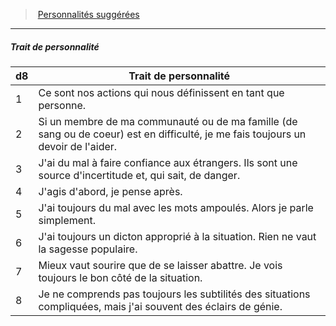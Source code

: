﻿---
!PersonalityTraitItem
Table: >+
  |d8|Trait de personnalité|

  |---|---|

  |1|Ce sont nos actions qui nous définissent en <!--br-->tant que personne.|

  |2|Si un membre de ma communauté ou de ma <!--br-->famille (de sang ou de coeur) est en difficulté, je <!--br-->me fais toujours un devoir de l'aider.|

  |3|J'ai du mal à faire confiance aux étrangers. Ils <!--br-->sont une source d'incertitude et, qui sait, de <!--br-->danger.|

  |4|J'agis d'abord, je pense après.|

  |5|J'ai toujours du mal avec les mots ampoulés. <!--br-->Alors je parle simplement.|

  |6|J'ai toujours un dicton approprié à la situation. <!--br-->Rien ne vaut la sagesse populaire.|

  |7|Mieux vaut sourire que de se laisser abattre. Je <!--br-->vois toujours le bon côté de la situation.|

  |8|Je ne comprends pas toujours les subtilités des <!--br-->situations compliquées, mais j'ai souvent des <!--br-->éclairs de génie.|

Id: background_villageois_hd.md#trait-de-personnalité
ParentLink: background_villageois_hd.md#personnalités-suggérées
Name: Trait de personnalité
ParentName: Personnalités suggérées
NameLevel: 5
Attributes:
  Name: Trait de personnalité
  Markdown: >+
    ##### <!--Name-->Trait de personnalité<!--/Name-->


    |d8|Trait de personnalité|

    |---|---|

    |1|Ce sont nos actions qui nous définissent en <!--br-->tant que personne.|

    |2|Si un membre de ma communauté ou de ma <!--br-->famille (de sang ou de coeur) est en difficulté, je <!--br-->me fais toujours un devoir de l'aider.|

    |3|J'ai du mal à faire confiance aux étrangers. Ils <!--br-->sont une source d'incertitude et, qui sait, de <!--br-->danger.|

    |4|J'agis d'abord, je pense après.|

    |5|J'ai toujours du mal avec les mots ampoulés. <!--br-->Alors je parle simplement.|

    |6|J'ai toujours un dicton approprié à la situation. <!--br-->Rien ne vaut la sagesse populaire.|

    |7|Mieux vaut sourire que de se laisser abattre. Je <!--br-->vois toujours le bon côté de la situation.|

    |8|Je ne comprends pas toujours les subtilités des <!--br-->situations compliquées, mais j'ai souvent des <!--br-->éclairs de génie.|

  Table: >+
    |d8|Trait de personnalité|

    |---|---|

    |1|Ce sont nos actions qui nous définissent en <!--br-->tant que personne.|

    |2|Si un membre de ma communauté ou de ma <!--br-->famille (de sang ou de coeur) est en difficulté, je <!--br-->me fais toujours un devoir de l'aider.|

    |3|J'ai du mal à faire confiance aux étrangers. Ils <!--br-->sont une source d'incertitude et, qui sait, de <!--br-->danger.|

    |4|J'agis d'abord, je pense après.|

    |5|J'ai toujours du mal avec les mots ampoulés. <!--br-->Alors je parle simplement.|

    |6|J'ai toujours un dicton approprié à la situation. <!--br-->Rien ne vaut la sagesse populaire.|

    |7|Mieux vaut sourire que de se laisser abattre. Je <!--br-->vois toujours le bon côté de la situation.|

    |8|Je ne comprends pas toujours les subtilités des <!--br-->situations compliquées, mais j'ai souvent des <!--br-->éclairs de génie.|

AttributesDictionary: >+
  Name: Trait de personnalité

  Markdown: >+

    ##### <!--Name-->Trait de personnalité<!--/Name-->





    |d8|Trait de personnalité|



    |---|---|



    |1|Ce sont nos actions qui nous définissent en <!--br-->tant que personne.|



    |2|Si un membre de ma communauté ou de ma <!--br-->famille (de sang ou de coeur) est en difficulté, je <!--br-->me fais toujours un devoir de l'aider.|



    |3|J'ai du mal à faire confiance aux étrangers. Ils <!--br-->sont une source d'incertitude et, qui sait, de <!--br-->danger.|



    |4|J'agis d'abord, je pense après.|



    |5|J'ai toujours du mal avec les mots ampoulés. <!--br-->Alors je parle simplement.|



    |6|J'ai toujours un dicton approprié à la situation. <!--br-->Rien ne vaut la sagesse populaire.|



    |7|Mieux vaut sourire que de se laisser abattre. Je <!--br-->vois toujours le bon côté de la situation.|



    |8|Je ne comprends pas toujours les subtilités des <!--br-->situations compliquées, mais j'ai souvent des <!--br-->éclairs de génie.|



  Table: >+

    |d8|Trait de personnalité|



    |---|---|



    |1|Ce sont nos actions qui nous définissent en <!--br-->tant que personne.|



    |2|Si un membre de ma communauté ou de ma <!--br-->famille (de sang ou de coeur) est en difficulté, je <!--br-->me fais toujours un devoir de l'aider.|



    |3|J'ai du mal à faire confiance aux étrangers. Ils <!--br-->sont une source d'incertitude et, qui sait, de <!--br-->danger.|



    |4|J'agis d'abord, je pense après.|



    |5|J'ai toujours du mal avec les mots ampoulés. <!--br-->Alors je parle simplement.|



    |6|J'ai toujours un dicton approprié à la situation. <!--br-->Rien ne vaut la sagesse populaire.|



    |7|Mieux vaut sourire que de se laisser abattre. Je <!--br-->vois toujours le bon côté de la situation.|



    |8|Je ne comprends pas toujours les subtilités des <!--br-->situations compliquées, mais j'ai souvent des <!--br-->éclairs de génie.|



---
> [Personnalités suggérées](hd_background_villageois_personnalites_suggerees.md)

---

##### Trait de personnalité

|d8|Trait de personnalité|
|---|---|
|1|Ce sont nos actions qui nous définissent en tant que personne.|
|2|Si un membre de ma communauté ou de ma famille (de sang ou de coeur) est en difficulté, je me fais toujours un devoir de l'aider.|
|3|J'ai du mal à faire confiance aux étrangers. Ils sont une source d'incertitude et, qui sait, de danger.|
|4|J'agis d'abord, je pense après.|
|5|J'ai toujours du mal avec les mots ampoulés. Alors je parle simplement.|
|6|J'ai toujours un dicton approprié à la situation. Rien ne vaut la sagesse populaire.|
|7|Mieux vaut sourire que de se laisser abattre. Je vois toujours le bon côté de la situation.|
|8|Je ne comprends pas toujours les subtilités des situations compliquées, mais j'ai souvent des éclairs de génie.|

